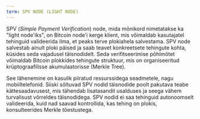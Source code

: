 ```yaml
---
term: SPV NODE (LIGHT NODE)
---
```


SPV (*Simple Payment Verification*) node, mida mõnikord nimetatakse ka "light node'iks", on Bitcoin node'i kerge klient, mis võimaldab kasutajatel tehinguid valideerida ilma, et peaks terve plokiahela salvestama. SPV node salvestab ainult ploki päised ja saab teavet konkreetsete tehingute kohta, küsides seda vajadusel täisnodidelt. Seda verifitseerimise põhimõtet võimaldab Bitcoin plokkides tehingute struktuur, mis on organiseeritud krüptograafilisse akumulaatorisse (Merkle Tree).

See lähenemine on kasulik piiratud ressurssidega seadmetele, nagu mobiiltelefonid. Siiski sõltuvad SPV nodid täisnodide poolt pakutava teabe kättesaadavusest, mis tähendab lisatasandit usalduses ja seega vähem turvalisust võrreldes täisnodidega. SPV nodid ei saa tehinguid autonoomselt valideerida, kuid nad saavad kontrollida, kas tehing on plokis, konsulteerides Merkle tõestustega.